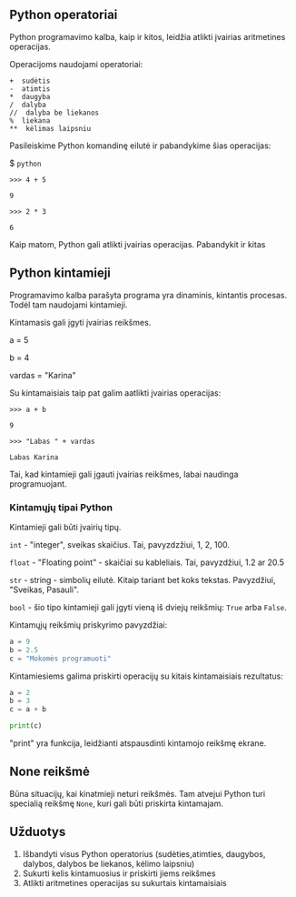 ## Python operatoriai

Python programavimo kalba, kaip ir kitos, leidžia atlikti įvairias aritmetines operacijas. 

Operacijoms naudojami operatoriai:

```
+  sudėtis
-  atimtis
*  daugyba
/  dalyba
//  dalyba be liekanos 
%  liekana
**  kėlimas laipsniu
```

Pasileiskime Python komandinę eilutė ir pabandykime šias operacijas:

$ `python`

`>>> 4 + 5`

`9`

`>>> 2 * 3` 

`6`

Kaip matom, Python gali atlikti įvairias operacijas. Pabandykit ir kitas




## Python kintamieji

Programavimo kalba parašyta programa yra dinaminis, kintantis procesas. Todėl tam naudojami kintamieji. 

Kintamasis gali įgyti įvairias reikšmes. 

a = 5

b = 4

vardas = "Karina"

Su kintamaisiais taip pat galim aatlikti įvairias operacijas:

`>>> a + b`

`9`

`>>> "Labas " + vardas`

`Labas Karina`

Tai, kad kintamieji gali įgauti įvairias reikšmes, labai naudinga programuojant. 

### Kintamųjų tipai Python

Kintamieji gali būti įvairių tipų.

`int` - "integer", sveikas skaičius. Tai, pavyzdzžiui, 1, 2, 100.

`float` - "Floating point" - skaičiai su kableliais. Tai, pavyzdžiui, 1.2 ar 20.5

`str` - string - simbolių eilutė. Kitaip tariant bet koks tekstas. Pavyzdžiui, "Sveikas, Pasauli". 

`bool` - šio tipo kintamieji gali įgyti vieną iš dviejų reikšmių: `True` arba `False`. 

Kintamųjų reikšmių priskyrimo pavyzdžiai:

```python
a = 9
b = 2.5
c = "Mokomės programuoti"
```

Kintamiesiems galima priskirti operacijų su kitais kintamaisiais rezultatus:

```python
a = 2
b = 3
c = a + b

print(c)
```

"print" yra funkcija, leidžianti atspausdinti kintamojo reikšmę ekrane. 

## None reikšmė
  Būna situacijų, kai kinatmieji neturi reikšmės. Tam atvejui Python turi specialią reikšmę `None`, kuri gali būti priskirta kintamajam. 

## Užduotys

1. Išbandyti visus Python operatorius (sudėties,atimties, daugybos, dalybos, dalybos be liekanos, kėlimo laipsniu)
2. Sukurti kelis kintamuosius ir priskirti jiems reikšmes
3. Atlikti aritmetines operacijas su sukurtais kintamaisiais





